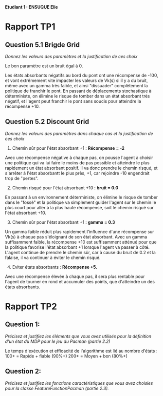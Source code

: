 **Etudiant 1 : ENSUQUE Elie**

# Rapport TP1

## Question 5.1 Brigde Grid
*Donnez les valeurs des paramètres et la justification de ces choix*

Le bon paramètre est un bruit égal à 0.

Les états absorbants négatifs au bord du pont ont une récompense de -100, et vont extrêmement 
vite impacter les valeurs de Vk(s) si il y a du bruit, même avec un gamma très faible, et ainsi "dissuader"
complètement la politique de franchir le pont.
En passant de déplacements stochastique à déterministe, on élimine le risque de tomber dans un
état absorbant très négatif, et l'agent peut franchir le pont sans soucis pour atteindre la récompense +10.

## Question 5.2 Discount Grid
*Donnez les valeurs des paramètres dans chaque cas et la justification de ces choix*

1. Chemin sûr pour l'état absorbant +1 : **Récompense = -2**

Avec une récompense négative à chaque pas, on pousse l'agent à choisir une politique qui va lui faire le
moins de pas possible et atteindre le plus rapidement un état absorbant positif. Il va donc prendre le chemin risqué,
et s'arrêter à l'état absorbantt le plus près, +1, car rejoindre -10 engendrait trop de "pertes".

2. Chemin risqué pour l'état absorbant +10 : **bruit = 0.0**

En passant à un environnement déterministe, on élimine le risque de tomber dans le "fossé"
et la politique va simplement guider l'agent sur le chemin le plus court pour aller à la plus
haute récompense, soit le chemin risqué sur l'état absorbant +10.

3. Chemin sûr pour l'état absorbant +1 : **gamma = 0.3**

Un gamma faible réduit plus rapidement l'influence d'une récompense sur Vk(s) à chaque pas s'éloignant
de son état absorbant. Avec un gamma suffisamment faible, la récompense +10 est suffisamment
atténué pour que la politique favorise l'état absorbant +1 lorsque l'agent va passer à côté.
L'agent continue de prendre le chemin sûr, car à cause du bruit de 0.2 et la falaise, il va continuer à
éviter le chemin risqué. 

4. Eviter états absorbants : **Récompense +5.**

Avec une récompense élevée à chaque pas, il sera plus rentable pour l'agent de tourner en rond et accumuler des points,
que d'atteindre un des états absorbants. 


# Rapport TP2

## Question 1:
*Précisez et justifiez les éléments que vous avez utilisés pour la définition d’un état du MDP pour le jeu du Pacman (partie 2.2)*

Le temps d'exécution et efficacité de l'algorithme est lié au nombre d'états :
100+ = Rapide + fiable (90%+)
200+ = Moyen + bon (80%+)


## Question 2:
*Précisez et justifiez les fonctions caractéristiques que vous avez choisies pour la classe FeatureFunctionPacman (partie 2.3).*
